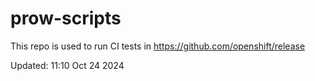 # prow-scripts

This repo is used to run CI tests in https://github.com/openshift/release

Updated: 11:10 Oct 24 2024
